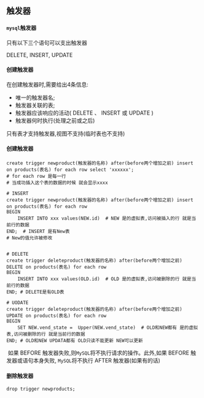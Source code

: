 ## 触发器

#### `mysql`触发器

只有以下三个语句可以支出触发器

DELETE, INSERT, UPDATE

#### 创建触发器

在创建触发器时,需要给出4条信息:

- 唯一的触发器名;
- 触发器关联的表;
- 触发器应该响应的活动( DELETE 、 INSERT 或 UPDATE )
- 触发器何时执行(处理之前或之后)

只有表才支持触发器,视图不支持(临时表也不支持)

#### 创建触发器

```mysql
create trigger newproduct(触发器的名称) after(before两个增加之前) insert on products(表名) for each row select 'xxxxxx';
# for each row 是每一行
# 当成功插入这个表的数据的时候 就会显示xxxx

# INSERT
create trigger newproduct(触发器的名称) after(before两个增加之前) insert on products(表名) for each row 
BEGIN
	INSERT INTO xxx values(NEW.id)  # NEW 是的虚拟表,访问被插入的行 就是当前行的数据
END;  # INSERT 是有New表
# New的值允许被修改


# DELETE
create trigger deleteproduct(触发器的名称) after(before两个增加之前) DELETE on products(表名) for each row 
BEGIN
	INSERT INTO xxx values(OLD.id)  # OLD 是的虚拟表,访问被删除的行 就是当前行的数据 
END; # DELETE是有OLD表

# UODATE
create trigger deleteproduct(触发器的名称) after(before两个增加之前) UPDATE on products(表名) for each row 
BEGIN
	SET NEW.vend_state =  Upper(NEW.vend_state)  # OLD和NEW都有 是的虚拟表,访问被删除的行 就是当前行的数据 
END; # OLD和NEW UPDATA都有 OLD只读不能更新 NEW可以更新
```

​	如果 BEFORE 触发器失败,则`MySQL`将不执行请求的操作。此外,如果 BEFORE 触发器或语句本身失败, `MySQL`将不执行 AFTER 触发器(如果有的话)

#### 删除触发器

```mysql
drop trigger newproducts;
```


